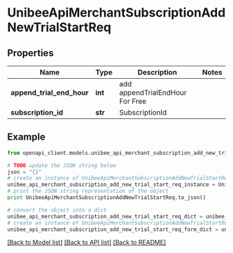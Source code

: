 # UnibeeApiMerchantSubscriptionAddNewTrialStartReq


## Properties

Name | Type | Description | Notes
------------ | ------------- | ------------- | -------------
**append_trial_end_hour** | **int** | add appendTrialEndHour For Free | 
**subscription_id** | **str** | SubscriptionId | 

## Example

```python
from openapi_client.models.unibee_api_merchant_subscription_add_new_trial_start_req import UnibeeApiMerchantSubscriptionAddNewTrialStartReq

# TODO update the JSON string below
json = "{}"
# create an instance of UnibeeApiMerchantSubscriptionAddNewTrialStartReq from a JSON string
unibee_api_merchant_subscription_add_new_trial_start_req_instance = UnibeeApiMerchantSubscriptionAddNewTrialStartReq.from_json(json)
# print the JSON string representation of the object
print UnibeeApiMerchantSubscriptionAddNewTrialStartReq.to_json()

# convert the object into a dict
unibee_api_merchant_subscription_add_new_trial_start_req_dict = unibee_api_merchant_subscription_add_new_trial_start_req_instance.to_dict()
# create an instance of UnibeeApiMerchantSubscriptionAddNewTrialStartReq from a dict
unibee_api_merchant_subscription_add_new_trial_start_req_form_dict = unibee_api_merchant_subscription_add_new_trial_start_req.from_dict(unibee_api_merchant_subscription_add_new_trial_start_req_dict)
```
[[Back to Model list]](../README.md#documentation-for-models) [[Back to API list]](../README.md#documentation-for-api-endpoints) [[Back to README]](../README.md)


